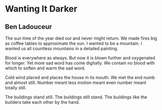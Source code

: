 # Wanting It Darker
## Ben Ladouceur
The sun time of the year died out and never might return.
We made fires big as coffee tables to approximate the sun.
I wanted to be a mountain.
I wanted us all countless mountains in a detailed painting.

Blood is everywhere as always.
But now it is blown further and oxygenated for longer.
Yet more sad word has come digitally.
We contain no blood with which to soften and warm the sad word.

Cold wind placed and places the house in its mouth.
We met the end numb and almost still.
Number meant less motion meant even number meant totally still.

The buildings stand still.
The buildings still stand.
The buildings like the builders take each other by the hand.